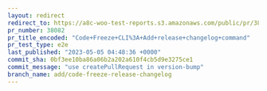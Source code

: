 ```yaml
---
layout: redirect
redirect_to: https://a8c-woo-test-reports.s3.amazonaws.com/public/pr/38082/e2e/index.html
pr_number: 38082
pr_title_encoded: "Code+Freeze+CLI%3A+Add+release+changelog+command"
pr_test_type: e2e
last_published: "2023-05-05 04:48:36 +0000"
commit_sha: 0bf3ee10ba86a06b2a202a610f4cb5d9e3275ce1
commit_message: "use createPullRequest in version-bump"
branch_name: add/code-freeze-release-changelog
---
```

